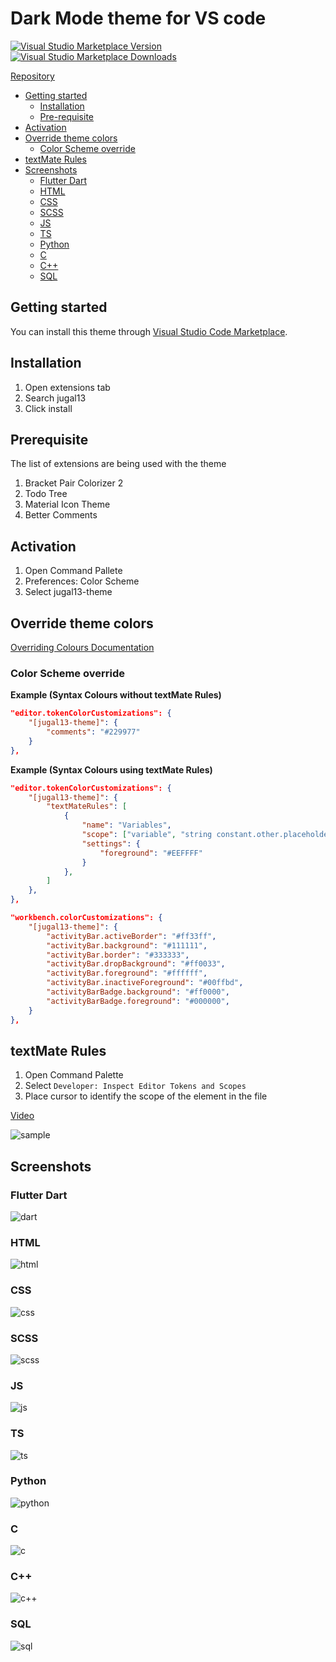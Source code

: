 # Dark Mode theme for VS code

[![Visual Studio Marketplace Version](https://img.shields.io/visual-studio-marketplace/v/jugal13.jugal13-theme?color=blue&style=flat-square)](https://marketplace.visualstudio.com/items?itemName=jugal13.jugal13-theme) [![Visual Studio Marketplace Downloads](https://img.shields.io/visual-studio-marketplace/d/jugal13.jugal13-theme?color=green&label=VS%20Code%20Downloads&style=flat-square)](https://marketplace.visualstudio.com/items?itemName=jugal13.jugal13-theme)

[Repository](https://github.com/jugal13/jugal13-vscode-theme)

- [Getting started](#getting-started)
  - [Installation](#installation)
  - [Pre-requisite](#prerequisite)
- [Activation](#activation)
- [Override theme colors](#override-theme-colors)
  - [Color Scheme override](#color-scheme-override)
- [textMate Rules](#textMate-rules)
- [Screenshots](#screenshots)
  - [Flutter Dart](#flutter-dart)
  - [HTML](#html)
  - [CSS](#css)
  - [SCSS](#scss)
  - [JS](#js)
  - [TS](#ts)
  - [Python](#python)
  - [C](#c)
  - [C++](#c++)
  - [SQL](#sql)

## Getting started

You can install this theme through [Visual Studio Code Marketplace](https://marketplace.visualstudio.com/items?itemName=jugal13.jugal13-theme).

## Installation

1. Open extensions tab
2. Search jugal13
3. Click install

## Prerequisite

The list of extensions are being used with the theme

1. Bracket Pair Colorizer 2
2. Todo Tree
3. Material Icon Theme
4. Better Comments

## Activation

1. Open Command Pallete
2. Preferences: Color Scheme
3. Select jugal13-theme

## Override theme colors

[Overriding Colours Documentation](https://code.visualstudio.com/docs/getstarted/themes#_customizing-a-color-theme)

### Color Scheme override

**Example (Syntax Colours without textMate Rules)**

```json
"editor.tokenColorCustomizations": {
    "[jugal13-theme]": {
        "comments": "#229977"
    }
},
```

**Example (Syntax Colours using textMate Rules)**

```json
"editor.tokenColorCustomizations": {
    "[jugal13-theme]": {
        "textMateRules": [
            {
                "name": "Variables",
                "scope": ["variable", "string constant.other.placeholder"],
                "settings": {
                    "foreground": "#EEFFFF"
                }
            },
        ]
    },
},

"workbench.colorCustomizations": {
	"[jugal13-theme]": {
		"activityBar.activeBorder": "#ff33ff",
        "activityBar.background": "#111111",
        "activityBar.border": "#333333",
        "activityBar.dropBackground": "#ff0033",
        "activityBar.foreground": "#ffffff",
        "activityBar.inactiveForeground": "#00ffbd",
        "activityBarBadge.background": "#ff0000",
        "activityBarBadge.foreground": "#000000",
	}
},
```

## textMate Rules

1. Open Command Palette
2. Select `Developer: Inspect Editor Tokens and Scopes`
3. Place cursor to identify the scope of the element in the file

[Video](images/textMate.mov)

![sample](images/textMate.GIF)

## Screenshots

### Flutter Dart

![dart](images/dart.png)

### HTML

![html](images/html.png)

### CSS

![css](images/css.png)

### SCSS

![scss](images/scss.png)

### JS

![js](images/js.png)

### TS

![ts](images/ts.png)

### Python

![python](images/python.png)

### C

![c](images/c.png)

### C++

![c++](images/cpp.png)

### SQL

![sql](images/sql.png)
